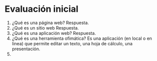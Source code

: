 # Evaluación inicial
1. ¿Qué es una página web?
Respuesta.
2. ¿Qué es un sitio web
Respuesta.
3. ¿Qué es una aplicación web?
Respuesta.
4. ¿Qué es una herramienta ofimática?
Es una aplicación (en local o en linea) que permite editar un texto, una hoja de cálculo, una presentación.
5. 
